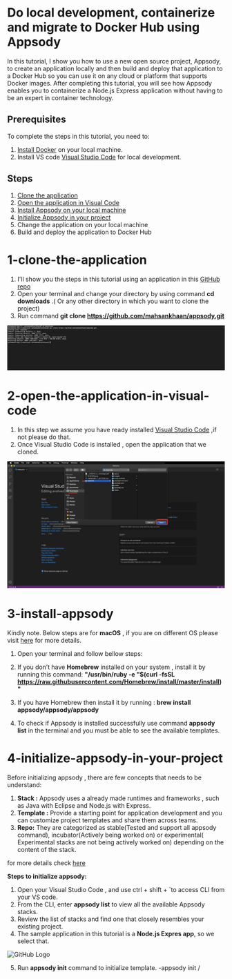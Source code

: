 # Do local development, containerize and migrate to Docker Hub using Appsody


In this tutorial, I show you how to use a new open source project, Appsody, to create an application locally and then build and deploy that application to a Docker Hub so you can use it on any cloud or platform that supports Docker images. After completing this tutorial, you will see how Appsody enables you to containerize a Node.js Express application without having to be an expert in container technology. 



## Prerequisites

To complete the steps in this tutorial, you need to:
1. [Install Docker](https://docs.docker.com/install/) on your local machine.
2. Install VS code [Visual Studio Code](https://code.visualstudio.com/) for local development.

## Steps
1.	[Clone the application](#1-clone-the-application)
2.	[Open the application in Visual Code](#2-open-the-application-in-visual-code)
3.	[Install Appsody on your local machine](#3-install-appsody)
4. [Initialize Appsody in your project]((#4-initialize-appsody-in-your-project))
5.	Change the application on your local machine
6.	Build and deploy the application to Docker Hub





# 1-clone-the-application

1.	I'll show you the steps in this tutorial using an application in this  [GitHub repo](https://github.com/mahsankhaan/appsody.git)
2.	Open your terminal and change your directory by using command **cd downloads** .( Or any other directory in which you want to      clone the project)
3.	Run command **git clone https://github.com/mahsankhaan/appsody.git**   

![GitHub Logo](images/s1.png)




# 2-open-the-application-in-visual-code

1. In this step we assume you have ready installed [Visual Studio Code](https://code.visualstudio.com/) ,if not please do that.
2.	Once Visual Studio Code is installed , open the application that we cloned. 

![GitHub Logo](images/s2.png)

# 3-install-appsody

Kindly note. Below steps are for **macOS** , if you are on different OS please visit [here](https://appsody.dev/docs/getting-started/installation) for more details.

1. Open your terminal and follow bellow steps:

2.	If you don’t have **Homebrew** installed on your system , install it by running this command:
**"/usr/bin/ruby -e "$(curl -fsSL https://raw.githubusercontent.com/Homebrew/install/master/install)"**

3.	If you have Homebrew then install it by running : 
**brew install appsody/appsody/appsody**

4.	To check if Appsody is installed successfully use command **appsody list** in the terminal and you must be able to see the available templates.


# 4-initialize-appsody-in-your-project

Before initializing appsody , there are few concepts that needs to be understand: 
1. **Stack :**  Appsody uses a already made runtimes and frameworks , such as Java with Eclipse and Node.js with Express.
2. **Template :**  Provide a starting point for application development  and you can customize project templates and share them across teams.
3. **Repo:** They are categorized as stable(Tested and support all appsody command), incubator(Actively being worked on) or experimental( Experimental stacks are not being actively worked on) depending on the  content of the stack.

for more  details check [here](https://appsody.dev/docs/stacks/stacks-overview/)

**Steps to initialize appsody:**
1.	Open your Visual Studio Code , and use ctrl + shift + `to access CLI from your VS code.
2.	From the CLI, enter **appsody list** to view all the available Appsody stacks.
3.	Review the list of stacks and find one that closely resembles your existing project. 
4. The sample application in this tutorial is a **Node.js Expres app**, so we select that.


![GitHub Logo](images/s4.png)

5.	Run **appsody init** command to initialize template.
   -appsody init <repo>/<stack> <template> 
   -appsody init incubator/nodejs-express none

**NOTE**
We use **“none”** in above template because we are initializing appsody in existing project , if you have your own code and want to initialize from the start then use  **appsody init incubator/nodejs-express simple**

 .Run Appsody init command to create the templete
 .Once the templete is successfully intailized , there will be  ".appsody-config.yml" created.


![GitHub Logo](images/s5.png)

## Step 5: Let's do some local development

When a source code project is initialized with Appsody, you get a local Appsody development container. "Appsody run" starts the development container in run mode in the foreground. Appsody watches your local project directory for file changes and updates the application to reflect code changes as you develop.

![GitHub Logo](images/s6.png)

Our container is running on PORT 3000.

![GitHub Logo](images/s7.png)


## Step 6: Now it's time to build and deploy our application on Docker Hub
When we've finished the local development work for our Appsody project,we will containeried our application and upload it on Docker Hub, so that we can easily deploy it to a suitable runtime infrastructure such as IBM cloud platform or any other.

1. We will use the "appsody build" command to generate a deployment Docker image without writing any dockerfile.

![GitHub Logo](images/s8.png)


2.Once your image is successfully built , we will be able to see "app-deploy.yml".

![GitHub Logo](images/s9.png)

3. Run "docker images" command and see your image is created on your local machine.

![GitHub Logo](images/s10.png)


4. Let's login into Docker Hub and create a new repository.

![GitHub Logo](images/s11.png)

5. Finally push the image to Docker Hub and access the image any where .

![GitHub Logo](images/s12.png)

6 . Check your local image is successfully uploaded to your Docker Registry.In the future you can pull the image any anywhere by using "docker pull ahsanoffical/appsody:testing" command.

 ![GitHub Logo](images/s13.png)


